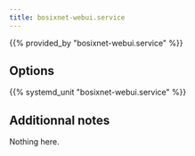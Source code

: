 ```yaml
---
title: bosixnet-webui.service
---
```


{{% provided_by "bosixnet-webui.service" %}}

## Options

{{% systemd_unit "bosixnet-webui.service" %}}

## Additionnal notes

Nothing here.
